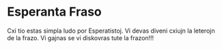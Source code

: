 # Esperanta Fraso
Cxi tio estas simpla ludo por Esperatistoj. Vi devas diveni cxiujn la leterojn de la frazo.
Vi gajnas se vi diskovras tute la frazon!!!

